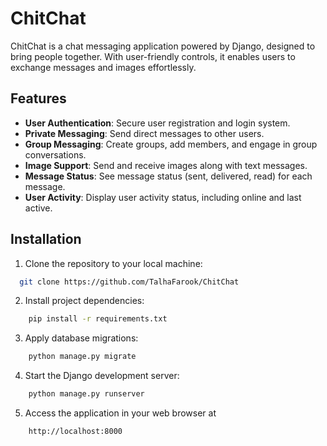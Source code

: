 # ChitChat
ChitChat is a chat messaging application powered by Django, designed to bring people together. With user-friendly controls, it enables users to exchange messages and images effortlessly. 

## Features

- **User Authentication**: Secure user registration and login system.
- **Private Messaging**: Send direct messages to other users.
- **Group Messaging**: Create groups, add members, and engage in group conversations.
- **Image Support**: Send and receive images along with text messages.
- **Message Status**: See message status (sent, delivered, read) for each message.
- **User Activity**: Display user activity status, including online and last active.

## Installation

1. Clone the repository to your local machine:
```sh
  git clone https://github.com/TalhaFarook/ChitChat
```

2. Install project dependencies:
```sh
    pip install -r requirements.txt
```

3. Apply database migrations:
```sh
    python manage.py migrate
```

4. Start the Django development server:
```sh
    python manage.py runserver
```

5. Access the application in your web browser at
```sh
    http://localhost:8000
```